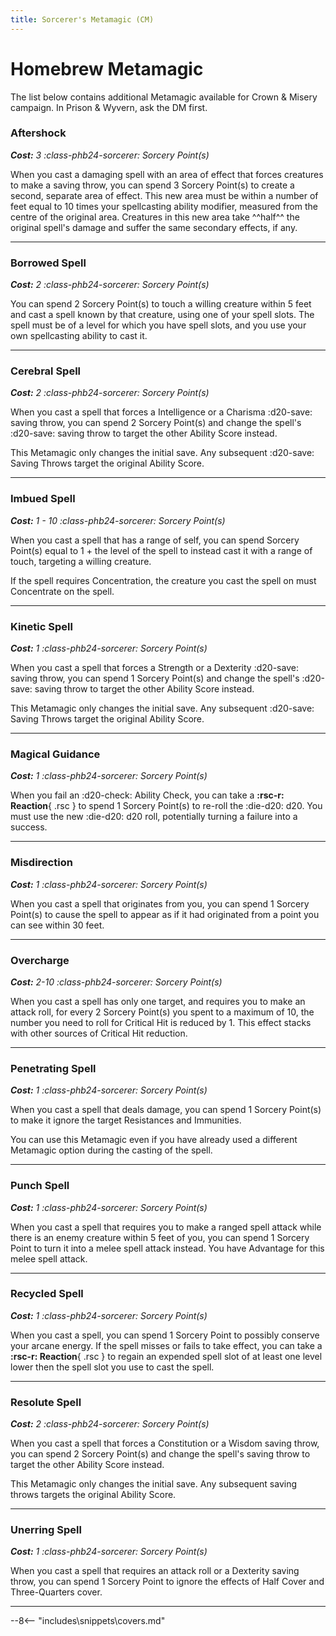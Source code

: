 ```yaml
---
title: Sorcerer's Metamagic (CM)
---
```


# Homebrew Metamagic

The list below contains additional Metamagic available for Crown & Misery campaign. In Prison & Wyvern, ask the DM first.

### Aftershock

_**Cost:** 3 :class-phb24-sorcerer: Sorcery Point(s)_

When you cast a damaging spell with an area of effect that forces creatures to make a saving throw, you can spend 3 Sorcery Point(s) to create a second, separate area of effect. This new area must be within a number of feet equal to 10 times your spellcasting ability modifier, measured from the centre of the original area. Creatures in this new area take ^^half^^ the original spell's damage and suffer the same secondary effects, if any.

---

### Borrowed Spell

_**Cost:** 2 :class-phb24-sorcerer: Sorcery Point(s)_

You can spend 2 Sorcery Point(s) to touch a willing creature within 5 feet and cast a spell known by that creature, using one of your spell slots. The spell must be of a level for which you have spell slots, and you use your own spellcasting ability to cast it.

---

### Cerebral Spell

_**Cost:** 2 :class-phb24-sorcerer: Sorcery Point(s)_

When you cast a spell that forces a Intelligence or a Charisma :d20-save: saving throw, you can spend 2 Sorcery Point(s) and change the spell's :d20-save: saving throw to target the other Ability Score instead.

This Metamagic only changes the initial save. Any subsequent :d20-save: Saving Throws target the original Ability Score.

---

### Imbued Spell

_**Cost:** 1 - 10 :class-phb24-sorcerer: Sorcery Point(s)_

When you cast a spell that has a range of self, you can spend Sorcery Point(s) equal to 1 + the level of the spell to instead cast it with a range of touch, targeting a willing creature.

If the spell requires Concentration, the creature you cast the spell on must Concentrate on the spell.

---

### Kinetic Spell

_**Cost:** 1 :class-phb24-sorcerer: Sorcery Point(s)_

When you cast a spell that forces a Strength or a Dexterity :d20-save: saving throw, you can spend 1 Sorcery Point(s) and change the spell's :d20-save: saving throw to target the other Ability Score instead.

This Metamagic only changes the initial save. Any subsequent :d20-save: Saving Throws target the original Ability Score.

---

### Magical Guidance

_**Cost:** 1 :class-phb24-sorcerer: Sorcery Point(s)_

When you fail an :d20-check: Ability Check, you can take a **:rsc-r: Reaction**{ .rsc } to spend 1 Sorcery Point(s) to re-roll the :die-d20: d20. You must use the new :die-d20: d20 roll, potentially turning a failure into a success.

---

### Misdirection

_**Cost:** 1 :class-phb24-sorcerer: Sorcery Point(s)_

When you cast a spell that originates from you, you can spend 1 Sorcery Point(s) to cause the spell to appear as if it had originated from a point you can see within 30 feet.

---

### Overcharge

_**Cost:** 2-10 :class-phb24-sorcerer: Sorcery Point(s)_

When you cast a spell has only one target, and requires you to make an attack roll, for every 2 Sorcery Point(s) you spent to a maximum of 10, the number you need to roll for Critical Hit is reduced by 1. This effect stacks with other sources of Critical Hit reduction.

---

### Penetrating Spell

_**Cost:** 1 :class-phb24-sorcerer: Sorcery Point(s)_

When you cast a spell that deals damage, you can spend 1 Sorcery Point(s) to make it ignore the target Resistances and Immunities. 

You can use this Metamagic even if you have already used a different Metamagic option during the casting of the spell.

---

### Punch Spell

_**Cost:** 1 :class-phb24-sorcerer: Sorcery Point(s)_

When you cast a spell that requires you to make a ranged spell attack while there is an enemy creature within 5 feet of you, you can spend 1 Sorcery Point to turn it into a melee spell attack instead. You have Advantage for this melee spell attack.

---

### Recycled Spell

_**Cost:** 1 :class-phb24-sorcerer: Sorcery Point(s)_

When you cast a spell, you can spend 1 Sorcery Point to possibly conserve your arcane energy. If the spell misses or fails to take effect, you can take a **:rsc-r: Reaction**{ .rsc } to regain an expended spell slot of at least one level lower then the spell slot you use to cast the spell.

---

### Resolute Spell

_**Cost:** 2 :class-phb24-sorcerer: Sorcery Point(s)_

When you cast a spell that forces a Constitution or a Wisdom  saving throw, you can spend 2 Sorcery Point(s) and change the spell's saving throw to target the other Ability Score instead.

This Metamagic only changes the initial save. Any subsequent saving throws targets the original Ability Score.

---

### Unerring Spell

_**Cost:** 1 :class-phb24-sorcerer: Sorcery Point(s)_

When you cast a spell that requires an attack roll or a Dexterity saving throw, you can spend 1 Sorcery Point to ignore the effects of Half Cover and Three-Quarters cover.

---

--8<-- "includes\snippets\covers.md"